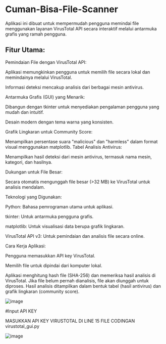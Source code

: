 # Cuman-Bisa-File-Scanner
Aplikasi ini dibuat untuk mempermudah pengguna memindai file menggunakan layanan VirusTotal API secara interaktif melalui antarmuka grafis yang ramah pengguna. 

## Fitur Utama:

Pemindaian File dengan VirusTotal API:

Aplikasi memungkinkan pengguna untuk memilih file secara lokal dan memindainya melalui VirusTotal.

Informasi deteksi mencakup analisis dari berbagai mesin antivirus.

Antarmuka Grafis (GUI) yang Menarik:

Dibangun dengan tkinter untuk menyediakan pengalaman pengguna yang mudah dan intuitif.

Desain modern dengan tema warna yang konsisten.

Grafik Lingkaran untuk Community Score:

Menampilkan persentase suara "malicious" dan "harmless" dalam format visual menggunakan matplotlib.
Tabel Analisis Antivirus:

Menampilkan hasil deteksi dari mesin antivirus, termasuk nama mesin, kategori, dan hasilnya.

Dukungan untuk File Besar:

Secara otomatis mengunggah file besar (>32 MB) ke VirusTotal untuk analisis mendalam.

Teknologi yang Digunakan:

Python: Bahasa pemrograman utama untuk aplikasi.

tkinter: Untuk antarmuka pengguna grafis.

matplotlib: Untuk visualisasi data berupa grafik lingkaran.

VirusTotal API v3: Untuk pemindaian dan analisis file secara online.

Cara Kerja Aplikasi:

Pengguna memasukkan API key VirusTotal.

Memilih file untuk dipindai dari komputer lokal.

Aplikasi menghitung hash file (SHA-256) dan memeriksa hasil analisis di VirusTotal.
Jika file belum pernah dianalisis, file akan diunggah untuk diproses.
Hasil analisis ditampilkan dalam bentuk tabel (hasil antivirus) dan grafik lingkaran (community score).

![image](https://github.com/user-attachments/assets/ec5fedc6-db47-4f13-8956-cc5b4490b3b2)

#Input API KEY

MASUKKAN API KEY VIRUSTOTAL DI LINE 15 FILE CODINGAN virustotal_gui.py

![image](https://github.com/user-attachments/assets/a81ddb22-990d-4a9b-80f7-526684a47554)


